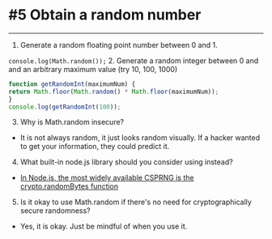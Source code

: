 # #5 Obtain a random number
___
1. Generate a random floating point number between 0 and 1.

  `console.log(Math.random());`
2. Generate a random integer between 0 and and an arbitrary maximum value (try 10, 100, 1000)

  ```js
  function getRandomInt(maximumNum) {
  return Math.floor(Math.random() * Math.floor(maximumNum));
  }
  console.log(getRandomInt(100));
  ```
3. Why is Math.random insecure?
  * It is not always random, it just looks random visually. If a hacker wanted to get
  your information, they could predict it.

4. What built-in node.js library should you consider using instead?

  - [In Node.js, the most widely available CSPRNG is the crypto.randomBytes function](https://gist.github.com/joepie91/7105003c3b26e65efcea63f3db82dfba)

5. Is it okay to use Math.random if there's no need for cryptographically secure randomness?

  - Yes, it is okay. Just be mindful of when you use it.
